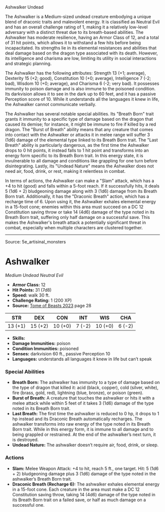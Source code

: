 <MonsterName/>Ashwalker</MonsterName>
<CreatureType/>Undead</CreatureType>

<summary>The Ashwalker is a Medium-sized undead creature embodying a unique blend of draconic traits and malevolent energy. It is classified as Neutral Evil and has an overall challenge rating of 1, making it a relatively low-level adversary with a distinct threat due to its breath-based abilities. The Ashwalker has moderate resilience, having an Armor Class of 12, and a total of 31 hit points, which allows it to withstand a few hits before being incapacitated. Its strengths lie in its elemental resistances and abilities that deal damage based on the dragon type associated with its death. However, its intelligence and charisma are low, limiting its utility in social interactions and strategic planning. </summary>

<detail>

The Ashwalker has the following attributes: Strength 13 (+1; average), Dexterity 15 (+2; good), Constitution 10 (+0; average), Intelligence 7 (-2; bad), Wisdom 10 (+0; average), and Charisma 6 (-2; very bad). It possesses immunity to poison damage and is also immune to the poisoned condition. Its darkvision allows it to see in the dark up to 60 feet, and it has a passive Perception score of 10. While it understands all the languages it knew in life, the Ashwalker cannot communicate verbally.

The Ashwalker has several notable special abilities. Its "Breath Born" trait grants it immunity to a specific type of damage based on the dragon that caused its demise; for instance, it might be immune to fire if killed by a red dragon. The "Burst of Breath" ability means that any creature that comes into contact with the Ashwalker or attacks it in melee range will suffer 3 (1d6) damage of the elemental type linked to its Breath Born trait. The "Last Breath" ability is particularly dangerous, as the first time the Ashwalker drops to 0 hit points, it instead falls to 1 hit point and transforms into an energy form specific to its Breath Born trait. In this energy state, it is invulnerable to all damage and conditions like grappling for one turn before disintegrating. Lastly, its "Undead Nature" means the Ashwalker does not need air, food, drink, or rest, making it relentless in combat.

In terms of actions, the Ashwalker can make a "Slam" attack, which has a +4 to hit (good) and falls within a 5-foot reach. If it successfully hits, it deals 5 (1d6 + 2) bludgeoning damage along with 3 (1d6) damage from its Breath Born trait. Additionally, it has the "Draconic Breath" action, which has a recharge time of 6. Upon using it, the Ashwalker exhales elemental energy in a 15-foot cone; enemies within this area must succeed on a DC 12 Constitution saving throw or take 14 (4d6) damage of the type noted in its Breath Born trait, suffering only half damage on a successful save. This makes the Ashwalker's breath attack a potentially significant threat in combat, especially when multiple characters are clustered together.</detail>



---

Source: 5e_artisinal_monsters

# Ashwalker

*Medium* *Undead* *Neutral Evil*

- **Armor Class:** 12
- **Hit Points:** 31 (7d8)
- **Speed:** walk 30 ft.
- **Challenge Rating:** 1 (200 XP)
- **Source:** [Tome of Beasts 2023](https://koboldpress.com/kpstore/product/tome-of-beasts-1-2023-edition/) page 28

| STR | DEX | CON | INT | WIS | CHA |
| --- | --- | --- | --- | --- | --- |
| 13 (+1) | 15 (+2) | 10 (+0) | 7 (-2) | 10 (+0) | 6 (-2) |

- **Skills:** 
- **Damage Immunities:** poison
- **Condition Immunities:** poisoned
- **Senses:** darkvision 60 ft., passive Perception 10
- **Languages:** understands all languages it knew in life but can’t speak

### Special Abilities

- **Breath Born:** The ashwalker has immunity to a type of damage based on the type of dragon that killed it: acid (black, copper), cold (silver, white), fire (brass, gold, red), lightning (blue, bronze), or poison (green).
- **Burst of Breath:** A creature that touches the ashwalker or hits it with a melee attack while within 5 feet of it takes 3 (1d6) damage of the type noted in its Breath Born trait.
- **Last Breath:** The first time the ashwalker is reduced to 0 hp, it drops to 1 hp instead and its Draconic Breath automatically recharges. The ashwalker transforms into raw energy of the type noted in its Breath Born trait. While in this energy form, it is immune to all damage and to being grappled or restrained. At the end of the ashwalker’s next turn, it is destroyed.
- **Undead Nature:** The ashwalker doesn’t require air, food, drink, or sleep.

### Actions

- **Slam:** Melee Weapon Attack: +4 to hit, reach 5 ft., one target. Hit: 5 (1d6 + 2) bludgeoning damage plus 3 (1d6) damage of the type noted in the ashwalker’s Breath Born trait.
- **Draconic Breath (Recharge 6):** The ashwalker exhales elemental energy in a 15-foot cone. Each creature in the area must make a DC 12 Constitution saving throw, taking 14 (4d6) damage of the type noted in its Breath Born trait on a failed save, or half as much damage on a successful one.


